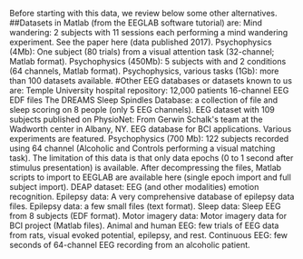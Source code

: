 
Before starting with this data, we review below some other alternatives. 
##Datasets in Matlab (from the EEGLAB software tutorial) are:
Mind wandering: 2 subjects with 11 sessions each performing a mind wandering experiment. See the paper here (data published 2017).
Psychophysics (4Mb): One subject (80 trials) from a visual attention task (32-channel; Matlab format).
Psychophysics (450Mb): 5 subjects with and 2 conditions (64 channels, Matlab format).
Psychophysics, various tasks (1Gb): more than 100 datasets available.
#Other EEG databases or datasets known to us are:
Temple University hospital repository: 12,000 patients 16-channel EEG EDF files
The DREAMS Sleep Spindles Database: a collection of file and sleep scoring on 8 people (only 5 EEG channels).
EEG dataset with 109 subjects published on PhysioNet: From Gerwin Schalk's team at the Wadworth center in Albany, NY.
EEG database for BCI applications. Various experiments are featured.
Psychophysics (700 Mb): 122 subjects recorded using 64 channel (Alcoholic and Controls performing a visual matching task). The limitation of this data is that only data epochs (0 to 1 second after stimulus presentation) is available. After decompressing the files, Matlab scripts to import to EEGLAB are available here (single epoch import and full subject import).
DEAP dataset: EEG (and other modalities) emotion recognition.
Epilepsy data: A very comprehensive database of epilepsy data files.
Epilepsy data: a few small files (text format).
Sleep data: Sleep EEG from 8 subjects (EDF format).
Motor imagery data: Motor imagery data for BCI project (Matlab files).
Animal and human EEG: few trials of EEG data from rats, visual evoked potential, epilepsy, and rest.
Continuous EEG: few seconds of 64-channel EEG recording from an alcoholic patient.
